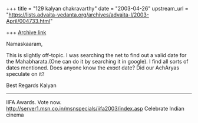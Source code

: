 +++
title = "129 kalyan chakravarthy"
date = "2003-04-26"
upstream_url = "https://lists.advaita-vedanta.org/archives/advaita-l/2003-April/004733.html"

+++
[Archive link](https://lists.advaita-vedanta.org/archives/advaita-l/2003-April/004733.html)

Namaskaaram,

This is slightly off-topic. I was searching the net to find out a valid date
for the Mahabharata.(One can do it by searching it in google). I find all
sorts of dates mentioned. Does anyone know the *exact* date? Did our
AchAryas speculate on it?

Best Regards
Kalyan

_________________________________________________________________
IIFA Awards. Vote now.
http://server1.msn.co.in/msnspecials/iifa2003/index.asp Celebrate Indian
cinema

